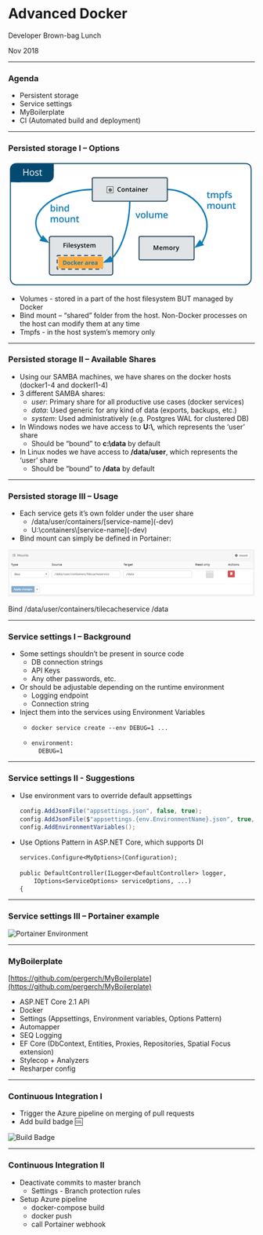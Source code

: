 # Advanced Docker

Developer Brown-bag Lunch

Nov 2018

---

### Agenda

- Persistent storage
- Service settings
- MyBoilerplate
- CI (Automated build and deployment)

---

### Persisted storage I – Options 

![](docs/docker-storage.png "Docker Storage")

- Volumes - stored in a part of the host filesystem BUT managed by Docker
- Bind mount – “shared” folder from the host. Non-Docker processes on the host can modify them at any time
- Tmpfs - in the host system’s memory only

---

### Persisted storage II – Available Shares

- Using our SAMBA machines, we have shares on the docker hosts (docker1-4 and dockerl1-4)
- 3 different SAMBA shares:
  - _user_: Primary share for all productive use cases (docker services)
  - _data_: Used generic for any kind of data (exports, backups, etc.)
  - _system_: Used administratively (e.g. Postgres WAL for clustered DB)
- In Windows nodes we have access to __U:\\__, which represents the ‘user’ share
  - Should be “bound” to __c:\data__ by default
- In Linux nodes we have access to __/data/user__, which represents the ‘user’ share
  - Should be “bound” to __/data__ by default

---

### Persisted storage III – Usage 

- Each service gets it’s own folder under the user share
  - /data/user/containers/\[service-name](-dev)
  - U:\containers\\\[service-name](-dev)
- Bind mount can simply be defined in Portainer:

![](docs/portainer-mount.png "Portainer Mount")

Bind /data/user/containers/tilecacheservice /data

---

### Service settings I – Background

- Some settings shouldn’t be present in source code
  - DB connection strings
  - API Keys
  - Any other passwords, etc.
- Or should be adjustable depending on the runtime environment
  - Logging endpoint
  - Connection string
- Inject them into the services using Environment Variables
  - ```
	docker service create --env DEBUG=1 ...
	```
  - ```
	environment:
	  DEBUG=1
	```
	
---

### Service settings II - Suggestions

- Use environment vars to override default appsettings
  ```csharp
  config.AddJsonFile("appsettings.json", false, true);
  config.AddJsonFile($"appsettings.{env.EnvironmentName}.json", true, true);
  config.AddEnvironmentVariables();
	```

- Use Options Pattern in ASP.NET Core, which supports DI
  ```
  services.Configure<MyOptions>(Configuration);

  public DefaultController(ILogger<DefaultController> logger, 
      IOptions<ServiceOptions> serviceOptions, ...) 
  { 
  ```

---

### Service settings III – Portainer example

![](docs/portainer-environment.png "Portainer Environment")

---

### MyBoilerplate

[https://github.com/pergerch/MyBoilerplate](https://github.com/pergerch/MyBoilerplate)

- ASP.NET Core 2.1 API
- Docker
- Settings (Appsettings, Environment variables, Options Pattern)
- Automapper
- SEQ Logging
- EF Core (DbContext, Entities, Proxies, Repositories, Spatial Focus extension)
- Stylecop + Analyzers
- Resharper config

---

### Continuous Integration I

- Trigger the Azure pipeline on merging of pull requests
- Add build badge :cool:

![](docs/badge.png "Build Badge")

---

### Continuous Integration II

- Deactivate commits to master branch
  - Settings - Branch protection rules
- Setup Azure pipeline
  - docker-compose build
  - docker push
  - call Portainer webhook

